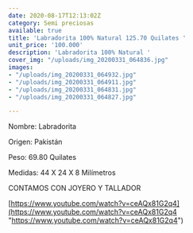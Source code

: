 ```yaml
---
date: 2020-08-17T12:13:02Z
category: Semi preciosas
available: true
title: 'Labradorita 100% Natural 125.70 Quilates '
unit_price: '100.000'
description: 'Labradorita 100% Natural '
cover_img: "/uploads/img_20200331_064836.jpg"
images:
- "/uploads/img_20200331_064932.jpg"
- "/uploads/img_20200331_064911.jpg"
- "/uploads/img_20200331_064831.jpg"
- "/uploads/img_20200331_064827.jpg"

---
```

Nombre: Labradorita

Origen: Pakistán 

Peso: 69.80 Quilates

Medidas: 44 X 24 X 8 Milímetros

CONTAMOS CON JOYERO Y TALLADOR

[https://www.youtube.com/watch?v=ceAQx81G2q4](https://www.youtube.com/watch?v=ceAQx81G2q4 "https://www.youtube.com/watch?v=ceAQx81G2q4")